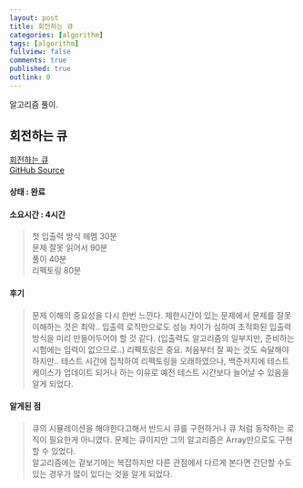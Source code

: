 ```yaml
---
layout: post
title: 회전하는 큐
categories: [algorithm]
tags: [algorithm]
fullview: false
comments: true
published: true
outlink: 0
---
```


알고리즘 풀이.


## 회전하는 큐
[회전하는 큐](https://www.acmicpc.net/problem/1021)  
[GitHub Source](https://github.com/kingbbode/algorithm-source/tree/master/src/problem1021)  

#### 상태 : 완료  

#### 소요시간 : 4시간
> 첫 입출력 방식 헤멤 30분  
> 문제 잘못 읽어서 90분  
> 풀이 40분  
> 리펙토링 80분  

#### 후기
> 문제 이해의 중요성을 다시 한번 느낀다. 제한시간이 있는 문제에서 문제를 잘못 이해하는 것은 최악..
> 입출력 로직만으로도 성능 차이가 심하여 초적화된 입출력 방식을 미리 만들어두어야 할 것 같다.
> (입출력도 알고리즘의 일부지만, 준비하는 시험에는 입력이 없으므로..)
> 리펙토링은 중요. 처음부터 잘 짜는 것도 숙달해야하지만..
> 테스트 시간에 집착하여 리펙토링을 오래하였으나, 백준저지에 테스트 케이스가 업데이트 되거나 하는 이유로 예전 테스트 시간보다 늘어날 수 있음을 알게 되었다.

#### 알게된 점
> 큐의 시뮬레이션을 해야한다고해서 반드시 큐를 구현하거나 큐 처럼 동작하는 로직이 필요한게 아니였다. 문제는 큐이지만 그의 알고리즘은 Array만으로도 구현할 수 있었다.  
> 알고리즘에는 겉보기에는 복잡하지만 다른 관점에서 다르게 본다면 간단할 수도 있는 경우가 많이 있다는 것을 알게 되었다.

